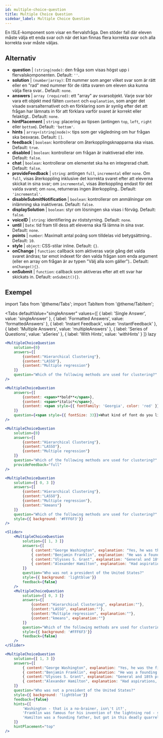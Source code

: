 ```yaml
---
id: multiple-choice-question 
title: Multiple Choice Question
sidebar_label: Multiple Choice Question
---
```


En ISLE-komponent som visar en flervalsfråga. Den stöder fall där eleven måste välja ett enda svar och när det kan finnas flera korrekta svar och alla korrekta svar måste väljas.

## Alternativ

* __question__ | `(string|node)`: den fråga som visas högst upp i flervalskomponenten. Default: `''`.
* __solution__ | `(number|array)`: Ett nummer som anger vilket svar som är rätt eller en "rad" med nummer för de rätta svaren om eleven ska kunna välja flera svar.. Default: `none`.
* __answers__ | `array (required)`: ett "array" av svarsobjekt. Varje svar bör vara ett objekt med fälten `content` och `explanation`, som anger det visade svarsalternativet och en förklaring som är synlig efter det att frågan har lämnats in för att förklara varför svaret är korrekt eller felaktigt.. Default: `none`.
* __hintPlacement__ | `string`: placering av tipsen (antingen `top`, `left`, `right` eller `bottom`). Default: `'bottom'`.
* __hints__ | `array<(string|node)>`: tips som ger vägledning om hur frågan ska besvaras. Default: `[]`.
* __feedback__ | `boolean`: kontrollerar om återkopplingsknapparna ska visas. Default: `true`.
* __disabled__ | `boolean`: kontrollerar om frågan är inaktiverad eller inte. Default: `false`.
* __chat__ | `boolean`: kontrollerar om elementet ska ha en integrerad chatt. Default: `false`.
* __provideFeedback__ | `string`: antingen `full`, `incremental` eller `none`. Om `full`, visas återkoppling inklusive det korrekta svaret efter att eleverna skickat in sina svar; om `incremental`, visas återkoppling endast för det valda svaret; om `none`, returneras ingen återkoppling.. Default: `'incremental'`.
* __disableSubmitNotification__ | `boolean`: kontrollerar om anmälningar om inlämning ska inaktiveras. Default: `false`.
* __displaySolution__ | `boolean`: styr om lösningen ska visas i förväg. Default: `false`.
* __voiceID__ | `string`: identifiering av röststyrning. Default: `none`.
* __until__ | `Date`: tid fram till dess att eleverna ska få lämna in sina svar. Default: `none`.
* __points__ | `number`: Maximalt antal poäng som tilldelas vid betygsättning.. Default: `10`.
* __style__ | `object`: CSS-stilar inline. Default: `{}`.
* __onChange__ | `function`: callback som aktiveras varje gång det valda svaret ändras; tar emot indexet för den valda frågan som enda argument (eller en array om frågan är av typen "Välj alla som gäller").. Default: `onChange(){}`.
* __onSubmit__ | `function`: callback som aktiveras efter att ett svar har skickats in. Default: `onSubmit(){}`.


## Exempel

import Tabs from '@theme/Tabs';
import TabItem from '@theme/TabItem';

<Tabs
    defaultValue="singleAnswer"
    values={[
        { label: 'Single Answer', value: 'singleAnswer' },
        { label: 'Formatted Answers', value: 'formattedAnswers' },
        { label: 'Instant Feedback', value: 'instantFeedback' },
        { label: 'Multiple Answers', value: 'multipleAnswers' },
        { label: 'Series of Questions', value: 'aSeries' },
        { label: 'With Hints', value: 'withHints' }
    ]}
    lazy
>

<TabItem value="singleAnswer">

```jsx live
<MultipleChoiceQuestion
    solution={0}
    answers={[
        {content:"Hierarchical Clustering"},
        {content:"LASSO"},
        {content:"Multiple regression"}
    ]}
    question="Which of the following methods are used for clustering?"
/>
```

</TabItem>

<TabItem value="formattedAnswers" >

```jsx live
<MultipleChoiceQuestion
    answers={[
        {content: <span>**bold**</span>},
        {content: <span>*italic*</span>},
        {content: <span style={{ fontFamily: 'Georgia', color: 'red' }}>styled</span>}
    ]}
    question={<span style={{ fontSize: 33}}>What kind of font do you like the most?</span>}
/>
```

</TabItem>

<TabItem value="instantFeedback">

```jsx live
<MultipleChoiceQuestion
    solution={0}
    answers={[
        {content:"Hierarchical Clustering"},
        {content:"LASSO"},
        {content:"Multiple regression"}
    ]}
    question="Which of the following methods are used for clustering?"
    provideFeedback="full"
/>
```

</TabItem>

<TabItem value="multipleAnswers">

```jsx live
<MultipleChoiceQuestion
    solution={[ 0, 3 ]}
    answers={[
        {content:"Hierarchical Clustering"},
        {content:"LASSO"},
        {content:"Multiple regression"},
        {content:"kmeans"}
    ]}
    question="Which of the following methods are used for clustering?"
    style={{ background: '#FFF6F3'}}
/>
```

</TabItem>

<TabItem value="aSeries">

```jsx live
<Slider>
    <MultipleChoiceQuestion
        solution={[ 1, 3 ]}
        answers={[
            { content:"George Washington", explanation: "Yes, he was the first president." },
            { content:"Benjamin Franklin", explanation: "He was a founding father."},
            { content:"Ulysses S. Grant", explanation: "General and 18th president." },
            { content:"Alexander Hamilton", explanation: "Had aspirations, but died in a duel." }
        ]}
        question="Who was not a president of the United States?"
        style={{ background: 'lightblue'}}
        feedback={false}
    />
    <MultipleChoiceQuestion
        solution={[ 0, 3 ]}
        answers={[
            {content:"Hierarchical Clustering", explanation:""},
            {content:"LASSO", explanation:""},
            {content:"Multiple regression", explanation:""},
            {content:"kmeans", explanation:""}
        ]}
        question="Which of the following methods are used for clustering?"
        style={{ background: '#FFF6F3'}}
        feedback={false}
    />
</Slider>
```

</TabItem>

<TabItem value="withHints">

```jsx live
<MultipleChoiceQuestion
    solution={[ 1, 3 ]}
    answers={[
        { content:"George Washington", explanation: "Yes, he was the first president." },
        { content:"Benjamin Franklin", explanation: "He was a founding father."},
        { content:"Ulysses S. Grant", explanation: "General and 18th president." },
        { content:"Alexander Hamilton", explanation: "Had aspirations, but died in a duel." }
    ]}
    question="Who was not a president of the United States?"
    style={{ background: 'lightblue'}}
    feedback={false}
    hints={[
        'Washington - that is a no-brainer, isn\'t it?',
        'Franklin was famous for his invention of the lightning rod - so why become more?',
        'Hamilton was a founding father, but got in this deadly quarrel with Aaron Burr.',
    ]}
    hintPlacement="top"
/>
```

</TabItem>

</Tabs>
